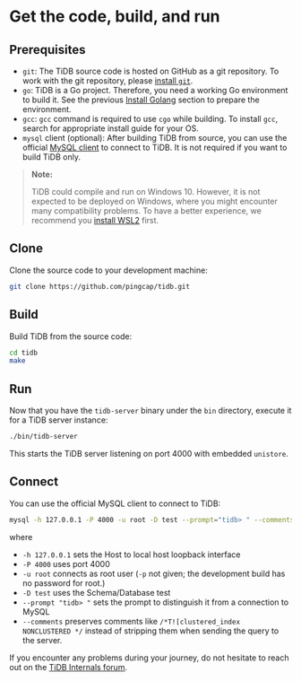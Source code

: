 # Get the code, build, and run

## Prerequisites

* `git`: The TiDB source code is hosted on GitHub as a git repository. To work with the git repository, please [install `git`](https://git-scm.com/downloads).
* `go`: TiDB is a Go project. Therefore, you need a working Go environment to build it. See the previous [Install Golang](install-golang.md) section to prepare the environment.
* `gcc`: `gcc` command is required to use `cgo` while building. To install `gcc`, search for appropriate install guide for your OS.
* `mysql` client (optional): After building TiDB from source, you can use the official [MySQL client](https://dev.mysql.com/downloads/mysql/) to connect to TiDB. It is not required if you want to build TiDB only.

> **Note:**
>
> TiDB could compile and run on Windows 10. However, it is not expected to be deployed on Windows, where you might encounter many compatibility problems. To have a better experience, we recommend you [install WSL2](https://docs.microsoft.com/en-us/windows/wsl/install-win10) first.

## Clone

Clone the source code to your development machine:

```bash
git clone https://github.com/pingcap/tidb.git
```

## Build

Build TiDB from the source code:

```bash
cd tidb
make
```

## Run

Now that you have the `tidb-server` binary under the `bin` directory, execute it for a TiDB server instance:

```bash
./bin/tidb-server
```

This starts the TiDB server listening on port 4000 with embedded `unistore`.

## Connect

You can use the official MySQL client to connect to TiDB:

```bash
mysql -h 127.0.0.1 -P 4000 -u root -D test --prompt="tidb> " --comments
```

where

* `-h 127.0.0.1` sets the Host to local host loopback interface
* `-P 4000` uses port 4000
* `-u root` connects as root user (`-p` not given; the development build has no password for root.)
* `-D test` uses the Schema/Database test
* `--prompt "tidb> "` sets the prompt to distinguish it from a connection to MySQL
* `--comments` preserves comments like `/*T![clustered_index NONCLUSTERED */` instead of stripping them when sending the query to the server.

If you encounter any problems during your journey, do not hesitate to reach out on the [TiDB Internals forum](https://internals.tidb.io/).
